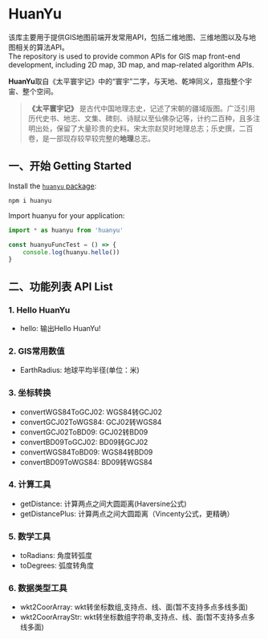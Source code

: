 # HuanYu
该库主要用于提供GIS地图前端开发常用API，包括二维地图、三维地图以及与地图相关的算法API。  
The repository is used to provide common APIs for GIS map front-end development, including 2D map, 3D map, and map-related algorithm APIs.  

**HuanYu**取自《太平寰宇记》中的“寰宇”二字，与天地、乾坤同义，意指整个宇宙、整个空间。
> **《太平寰宇记》** 是古代中国地理志史，记述了宋朝的疆域版图。广泛引用历代史书、地志、文集、碑刻、诗赋以至仙佛杂记等，计约二百种，且多注明出处，保留了大量珍贵的史料。宋太宗赵炅时地理总志；乐史撰，二百卷，是一部现存较早较完整的**地理**总志。  


## 一、开始 Getting Started
Install the [`huanyu` package](https://www.npmjs.com/package/huanyu):

```
npm i huanyu
```

Import huanyu for your application:
```js
import * as huanyu from 'huanyu'

const huanyuFuncTest = () => {
    console.log(huanyu.hello())
}
```

## 二、功能列表 API List
### 1. Hello HuanYu
- hello: 输出Hello HuanYu!
### 2. GIS常用数值
- EarthRadius: 地球平均半径(单位：米)
### 3. 坐标转换
- convertWGS84ToGCJ02: WGS84转GCJ02
- convertGCJ02ToWGS84: GCJ02转WGS84
- convertGCJ02ToBD09: GCJ02转BD09
- convertBD09ToGCJ02: BD09转GCJ02
- convertWGS84ToBD09: WGS84转BD09
- convertBD09ToWGS84: BD09转WGS84
### 4. 计算工具
- getDistance: 计算两点之间大圆距离(Haversine公式)
- getDistancePlus: 计算两点之间大圆距离（Vincenty公式，更精确）
### 5. 数学工具
- toRadians: 角度转弧度
- toDegrees: 弧度转角度
### 6. 数据类型工具
- wkt2CoorArray: wkt转坐标数组,支持点、线、面(暂不支持多点多线多面)
- wkt2CoorArrayStr: wkt转坐标数组字符串,支持点、线、面(暂不支持多点多线多面)
